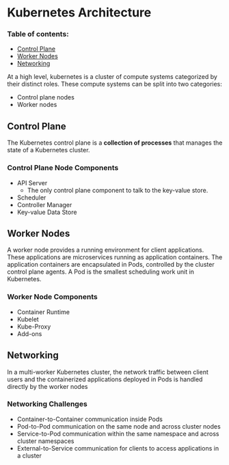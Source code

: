 # Kubernetes Architecture

### Table of contents:
- [Control Plane](#control-plane)
- [Worker Nodes](#worker-nodes)
- [Networking](#networking)

At a high level, kubernetes is a cluster of compute systems categorized by their distinct roles. These compute systems can be split into two categories:
- Control plane nodes
- Worker nodes

## Control Plane

The Kubernetes control plane is a **collection of processes** that manages the state of a Kubernetes cluster.

### Control Plane Node Components
- API Server
  - The only control plane component to talk to the key-value store.
- Scheduler
- Controller Manager
- Key-value Data Store

## Worker Nodes

A worker node provides a running environment for client applications. These applications are microservices running as application containers. The application containers are encapsulated in Pods, controlled by the cluster control plane agents. A Pod is the smallest scheduling work unit in Kubernetes.

### Worker Node Components
- Container Runtime
- Kubelet
- Kube-Proxy
- Add-ons

## Networking

In a multi-worker Kubernetes cluster, the network traffic between client users and the containerized applications deployed in Pods is handled directly by the worker nodes

### Networking Challenges
- Container-to-Container communication inside Pods
- Pod-to-Pod communication on the same node and across cluster nodes
- Service-to-Pod communication within the same namespace and across cluster namespaces
- External-to-Service communication for clients to access applications in a cluster

